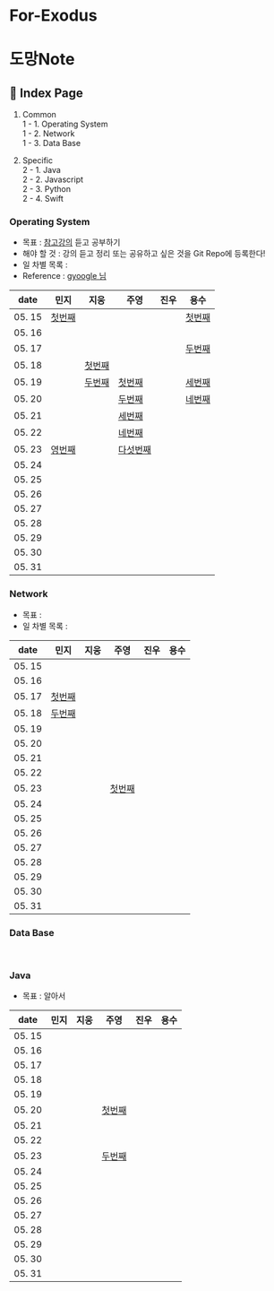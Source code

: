 # For-Exodus

# 도망Note

## 📓 Index Page
1. Common <br>
  1 - 1. Operating System <br> 
  1 - 2. Network <br>
  1 - 3. Data Base <br>
  
2. Specific <br>
  2 - 1. Java <br>
  2 - 2. Javascript <br>
  2 - 3. Python <br>
  2 - 4. Swift <br>
  
### Operating System
  - 목표 : [참고강의](https://www.inflearn.com/course/%EC%9A%B4%EC%98%81%EC%B2%B4%EC%A0%9C-%EA%B3%B5%EB%A3%A1%EC%B1%85-%EC%A0%84%EA%B3%B5%EA%B0%95%EC%9D%98#) 듣고 공부하기
  - 해야 할 것 : 강의 듣고 정리 또는 공유하고 싶은 것을 Git Repo에 등록한다!
  - 일 차별 목록 : 
  - Reference : [gyoogle 님](https://gyoogle.dev/blog/)

| date   | 민지 | 지웅 | 주영 | 진우 | 용수 |
| ------ |  ----- | ---- | ---- | ---- | ---- |
| 05. 15 |  [첫번째](https://github.com/wolframhwang/For-Exodus/blob/main/OS/1_%EB%B0%95%EB%AF%BC%EC%A7%80.md) |  |  | | [첫번째](https://github.com/wolframhwang/For-Exodus/blob/main/OS/1%EC%9D%BC%EC%B0%A8_%EA%B9%80%EC%9A%A9%EC%88%98.md) |
| 05. 16 |   |  |  | | |
| 05. 17 |   |  |  | | [두번째](https://github.com/wolframhwang/For-Exodus/blob/main/OS/2일차_김용수.md)|
| 05. 18 |   | [첫번째](https://github.com/wolframhwang/For-Exodus/blob/main/OS/Wolfram_Process.md) |  | | |
| 05. 19 |   | [두번째](https://github.com/wolframhwang/For-Exodus/blob/main/OS/Wolfram_fork.md) | [첫번째](https://github.com/wolframhwang/For-Exodus/blob/main/OS/주영_1일차.md) | | [세번째](https://github.com/wolframhwang/For-Exodus/blob/main/OS/3%EC%9D%BC%EC%B0%A8_%EA%B9%80%EC%9A%A9%EC%88%98.md)|
| 05. 20 |   |  | [두번째](https://github.com/wolframhwang/For-Exodus/blob/main/OS/주영_2일차.md) | | [네번째](https://github.com/wolframhwang/For-Exodus/blob/main/OS/4%EC%9D%BC%EC%B0%A8_%EA%B9%80%EC%9A%A9%EC%88%98.md)|
| 05. 21 |   |  | [세번째](https://github.com/wolframhwang/For-Exodus/blob/main/OS/주영_3일차.md) | | |
| 05. 22 |   |  | [네번째](https://github.com/wolframhwang/For-Exodus/blob/main/OS/주영_4일차.md) | | |
| 05. 23 | [영번째](https://github.com/wolframhwang/For-Exodus/blob/main/OS/OS0_%20Summary_%EB%B0%95%EB%AF%BC%EC%A7%80.md) |  | [다섯번째](https://github.com/wolframhwang/For-Exodus/blob/main/OS/주영_5일차.md) |  |  |
| 05. 24 |  |  |  |  |  |
| 05. 25 |  |  |  |  |  |
| 05. 26 |  |  |  |  |  |
| 05. 27 |  |  |  |  |  |
| 05. 28 |  |  |  |  |  |
| 05. 29 |  |  |  |  |  |
| 05. 30 |  |  |  |  |  |
| 05. 31 |  |  |  |  |  |


### Network
  - 목표 : 
  - 일 차별 목록 : 

| date   |   민지  |  지웅 |  주영 |  진우 |  용수 |
| ------ |  ----- | ---- | ---- | ---- | ---- |
| 05. 15 |        |      |      |      |      |
| 05. 16 |        |      |      |      |      |
| 05. 17 | [첫번째](https://github.com/wolframhwang/For-Exodus/blob/main/Network/N1_%EB%B0%95%EB%AF%BC%EC%A7%80.md)       |      |      |      |      |
| 05. 18 | [두번째](https://github.com/wolframhwang/For-Exodus/blob/main/Network/N2_%EB%B0%95%EB%AF%BC%EC%A7%80.md)       |      |      |      |      |
| 05. 19 |        |      |      |      |      |
| 05. 20 |        |      |      |      |      |
| 05. 21 |        |      |      |      |      |
| 05. 22 |        |      |      |      |      |
| 05. 23 |        |      |  [첫번째](https://github.com/wolframhwang/For-Exodus/blob/main/Network/Network_주영_첫번째.md)    |      |      |
| 05. 24 |        |      |      |      |      |
| 05. 25 |        |      |      |      |      |
| 05. 26 |        |      |      |      |      |
| 05. 27 |        |      |      |      |      |
| 05. 28 |        |      |      |      |      |
| 05. 29 |        |      |      |      |      |
| 05. 30 |        |      |      |      |      |
| 05. 31 |        |      |      |      |      |


### Data Base
<br>

### Java 
  - 목표 : 알아서 

| date   |   민지  |  지웅 |  주영 |  진우 |  용수 |
| ------ |  ----- | ---- | ---- | ---- | ---- |
| 05. 15 |        |      |      |      |      |
| 05. 16 |        |      |      |      |      |
| 05. 17 |      |      |      |      |      |
| 05. 18 |       |      |      |      |      |
| 05. 19 |        |      |      |      |      |
| 05. 20 |        |      | [첫번째](https://github.com/wolframhwang/For-Exodus/blob/main/JAVA/java_주영_첫번째.md) |      |      |
| 05. 21 |        |      |      |      |      |
| 05. 22 |        |      |      |      |      |
| 05. 23 |        |      | [두번째](https://github.com/wolframhwang/For-Exodus/blob/main/JAVA/java_주영_두번째.md)     |      |      |
| 05. 24 |        |      |      |      |      |
| 05. 25 |        |      |      |      |      |
| 05. 26 |        |      |      |      |      |
| 05. 27 |        |      |      |      |      |
| 05. 28 |        |      |      |      |      |
| 05. 29 |        |      |      |      |      |
| 05. 30 |        |      |      |      |      |
| 05. 31 |        |      |      |      |      |
